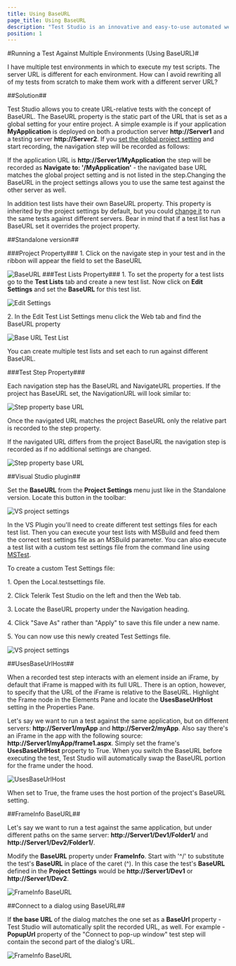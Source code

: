 ```yaml
---
title: Using BaseURL
page_title: Using BaseURL
description: "Test Studio is an innovative and easy-to-use automated web, WPF and load testing solution. Test Studio tests support essential technologies like ASP.NET AJAX, Silverlight, PHP and MVC. HTML5, Testing framework, functional testing, performance testing, load testing, exploratory testing, manual testing."
position: 1
---
```

#Running a Test Against Multiple Environments (Using BaseURL)#

I have multiple test environments in which to execute my test scripts. The server URL is different for each environment. How can I avoid rewriting all of my tests from scratch to make them work with a different server URL?

##Solution##

Test Studio allows you to create URL-relative tests with the concept of BaseURL. The BaseURL property is the static part of the URL that is set as a global setting for your entire project. A simple example is if your application **MyApplication** is deployed on both a production server **http://Server1** and a testing server **http://Server2**. If you <a href="/knowledge-base/test-execution-kb/base-url#Project-Property">set the global project setting</a> and start recording, the navigation step will be recorded as follows: 

If the application URL is **http://Server1/MyApplication** the step will be recorded as **Navigate to: '/MyApplication'** - the navigated base URL matches the global project setting and is not listed in the step.Changing the BaseURL in the project settings allows you to use the same test against the other server as well. 

In addition test lists have their own BaseURL property. This property is inherited by the project settings by default, but you could <a href="/knowledge-base/test-execution-kb/base-url#Test-Lists-Property">change it</a> to run the same tests against different servers. Bear in mind that if a test list has a BaseURL set it overrides the project property. 

##Standalone version##

###Project Property###
1.&nbsp;Click on the navigate step in your test and in the ribbon will appear the field to set the BaseURL 

![BaseURL][2]
###Test Lists Property###
1.&nbsp;To set the property for a test lists go to the **Test Lists** tab and create a new test list. Now click on **Edit Settings** and set the **BaseURL** for this test list. 

![Edit Settings][3]

2.&nbsp;In the Edit Test List Settings menu click the Web tab and find the BaseURL property 

![Base URL Test List][4]

You can create multiple test lists and set each to run against different BaseURL.

###Test Step Property###

Each navigation step has the BaseURL and NavigateURL properties. If the project has BaseURL set, the NavigationURL will look similar to: 

![Step property base URL][7]

Once the navigated URL matches the project BaseURL only the relative part is recorded to the step property. 

If the navigated URL differs from the project BaseURL the navigation step is recorded as if no additional settings are changed. 

![Step property base URL][11]

##Visual Studio  plugin##

Set the **BaseURL** from the  **Project Settings** menu just like in the Standalone version. Locate this button in the toolbar:

![VS project settings][5]

In the VS Plugin you'll need to create different test settings files for each test list. Then you can execute your test lists with MSBuild and feed them the correct test settings file as an MSBuild parameter. You can also execute a test list with a custom test settings file from the command line using <a href="/features/test-runners/MSTest" target="_blank">MSTest</a>.

To create a custom Test Settings file:

1.&nbsp;Open the Local.testsettings file.

2.&nbsp;Click Telerik Test Studio on the left and then the Web tab.

3.&nbsp;Locate the BaseURL property under the Navigation heading.

4.&nbsp;Click "Save As" rather than "Apply" to save this file under a new name.

5.&nbsp;You can now use this newly created Test Settings file.

![VS project settings][6]



##UsesBaseUrlHost##

When a recorded test step interacts with an element inside an iFrame, by default that iFrame is mapped with its full URL. There is an option, however, to specify that the URL of the iFrame is relative to the BaseURL. Highlight the Frame node in the Elements Pane and locate the **UsesBaseUrlHost** setting in the Properties Pane.
 
Let's say we want to run a test against the same application, but on different servers: **http://Server1/myApp** and **http://Server2/myApp**. Also say there's an iFrame in the app with the following source: **http://Server1/myApp/frame1.aspx**. Simply set the frame's **UsesBaseUrlHost** property to True. When you switch the BaseURL before executing the test, Test Studio will automatically swap the BaseURL portion for the frame under the hood.

![UsesBaseUrlHost][8]

When set to True, the frame uses the host portion of the project's BaseURL setting.

##FrameInfo BaseURL##

Let's say we want to run a test against the same application, but under different paths on the same server: **http://Server1/Dev1/Folder1/** and **http://Server1/Dev2/Folder1/**.
 
Modify the **BaseURL** property under **FrameInfo**. Start with '^/' to substitute the test's **BaseURL** in place of the caret (^). In this case the test's **BaseURL** defined in the **Project Settings** would be **http://Server1/Dev1** or **http://Server1/Dev2**.

![FrameInfo BaseURL][9]

##Connect to a dialog using BaseURL##

If **the base URL** of the dialog matches the one set as a **BaseUrl** property - Test Studio will automatically split the recorded URL, as well. For example - **PopupUrl** property of the "Connect to pop-up window" test step will contain the second part of the dialog's URL.

![FrameInfo BaseURL][10]


[2]: /img/knowledge-base/test-execution-kb/base-url/fig1.png
[3]: /img/knowledge-base/test-execution-kb/base-url/fig3.png
[4]: /img/knowledge-base/test-execution-kb/base-url/fig4.png
[5]: /img/knowledge-base/test-execution-kb/base-url/fig5.png
[6]: /img/knowledge-base/test-execution-kb/base-url/fig6.png
[7]: /img/knowledge-base/test-execution-kb/base-url/fig7.png
[8]: /img/knowledge-base/test-execution-kb/base-url/fig8.png
[9]: /img/knowledge-base/test-execution-kb/base-url/fig9.png
[10]: /img/knowledge-base/test-execution-kb/base-url/fig10.png
[11]: /img/knowledge-base/test-execution-kb/base-url/fig11.png